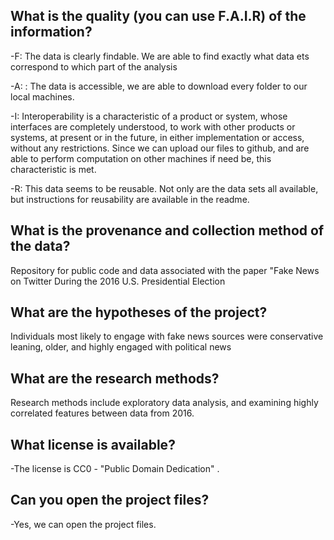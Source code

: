 ## What is the quality (you can use F.A.I.R) of the information?
 
 -F: The data is clearly findable. We are able to find exactly what data ets correspond to which part of the analysis 


 -A: : The data is accessible, we are able to download every folder to our local machines. 

 -I:  Interoperability is a characteristic of a product or system, whose interfaces are completely understood, to work with other products or systems, at present or in the future, in either implementation or access, without any restrictions. 
 Since we can upload our files to github, and are able to perform computation on other machines if need be, this characteristic is met. 

 -R: This data seems to be reusable. Not only are the data sets all available, but instructions for reusability are available in the readme. 




## What is the provenance and collection method of the data?
Repository for public code and data associated with the paper "Fake News on Twitter During the 2016 U.S. Presidential Election



## What are the hypotheses of the project?
Individuals most likely to engage with fake news sources were conservative leaning, older, and highly engaged with political news


## What are the research methods?
Research methods include exploratory data analysis, and examining highly correlated features between data from 2016.  


## What license is available?

-The license is CC0 - "Public Domain Dedication" . 



## Can you open the project files?

-Yes, we can open the project files. 




